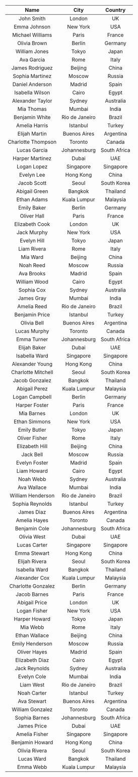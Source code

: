 | Name      | City         | Country      |
|:---------:|:------------:|:------------:|
| John Smith| London       | UK           |
| Emma Johnson | New York   | USA          |
| Michael Williams | Paris   | France      |
| Olivia Brown | Berlin      | Germany     |
| William Jones | Tokyo      | Japan       |
| Ava Garcia  | Rome         | Italy       |
| James Rodriguez | Beijing  | China       |
| Sophia Martinez | Moscow    | Russia      |
| Daniel Anderson | Madrid   | Spain       |
| Isabella Wilson | Cairo    | Egypt       |
| Alexander Taylor | Sydney  | Australia   |
| Mia Thomas | Mumbai        | India       |
| Benjamin White | Rio de Janeiro | Brazil |
| Amelia Harris | Istanbul    | Turkey     |
| Elijah Martin | Buenos Aires | Argentina |
| Charlotte Thompson | Toronto | Canada    |
| Lucas Garcia | Johannesburg | South Africa |
| Harper Martinez | Dubai     | UAE        |
| Logan Lopez | Singapore     | Singapore  |
| Evelyn Lee | Hong Kong      | China      |
| Jacob Scott | Seoul         | South Korea |
| Abigail Green | Bangkok     | Thailand   |
| Ethan Adams | Kuala Lumpur  | Malaysia   |
| Emily Baker | Berlin        | Germany    |
| Oliver Hall | Paris         | France     |
| Elizabeth Cook | London     | UK         |
| Jack Murphy | New York      | USA        |
| Evelyn Hill | Tokyo         | Japan      |
| Liam Rivera | Rome          | Italy      |
| Mia Ward | Beijing          | China      |
| Noah Reed | Moscow          | Russia     |
| Ava Brooks | Madrid         | Spain      |
| William Wood | Cairo        | Egypt      |
| Sophia Cox | Sydney         | Australia  |
| James Gray | Mumbai         | India      |
| Amelia Reed | Rio de Janeiro | Brazil     |
| Benjamin Price | Istanbul    | Turkey     |
| Olivia Bell | Buenos Aires   | Argentina  |
| Lucas Murphy | Toronto       | Canada     |
| Emma Turner | Johannesburg   | South Africa |
| Elijah Baker | Dubai         | UAE        |
| Isabella Ward | Singapore    | Singapore  |
| Alexander Young | Hong Kong  | China      |
| Charlotte Mitchell | Seoul  | South Korea |
| Jacob Gonzalez | Bangkok     | Thailand   |
| Abigail Perez | Kuala Lumpur | Malaysia   |
| Logan Campbell | Berlin      | Germany    |
| Harper Foster | Paris        | France     |
| Mia Barnes | London          | UK         |
| Ethan Simmons | New York     | USA        |
| Emily Butler | Tokyo         | Japan      |
| Oliver Fisher | Rome         | Italy      |
| Elizabeth Hill | Beijing     | China      |
| Jack Bell | Moscow           | Russia     |
| Evelyn Foster | Madrid       | Spain      |
| Liam Howard | Cairo          | Egypt      |
| Noah Webb | Sydney           | Australia  |
| Ava Wallace | Mumbai         | India      |
| William Henderson | Rio de Janeiro | Brazil |
| Sophia Reynolds | Istanbul    | Turkey     |
| James Diaz | Buenos Aires    | Argentina  |
| Amelia Hayes | Toronto        | Canada     |
| Benjamin Cole | Johannesburg | South Africa |
| Olivia West | Dubai          | UAE        |
| Lucas Carter | Singapore     | Singapore  |
| Emma Stewart | Hong Kong     | China      |
| Elijah Rivera | Seoul        | South Korea |
| Isabella Ward | Bangkok      | Thailand   |
| Alexander Cox | Kuala Lumpur | Malaysia   |
| Charlotte Gonzalez | Berlin | Germany    |
| Jacob Barnes | Paris         | France     |
| Abigail Price | London       | UK         |
| Logan Fisher | New York      | USA        |
| Harper Howard | Tokyo        | Japan      |
| Mia Webb | Rome             | Italy      |
| Ethan Wallace | Beijing      | China      |
| Emily Henderson | Moscow     | Russia     |
| Oliver Hayes | Madrid       | Spain      |
| Elizabeth Diaz | Cairo       | Egypt      |
| Jack Reynolds | Sydney       | Australia  |
| Evelyn Cole | Mumbai         | India      |
| Liam West | Rio de Janeiro  | Brazil     |
| Noah Carter | Istanbul      | Turkey     |
| Ava Stewart | Buenos Aires  | Argentina  |
| William Gonzalez | Toronto   | Canada     |
| Sophia Barnes | Johannesburg | South Africa |
| James Price | Dubai         | UAE        |
| Amelia Fisher | Singapore    | Singapore  |
| Benjamin Howard | Hong Kong | China      |
| Olivia Rivera | Seoul        | South Korea |
| Lucas Ward | Bangkok         | Thailand   |
| Emma Webb | Kuala Lumpur    | Malaysia   |
